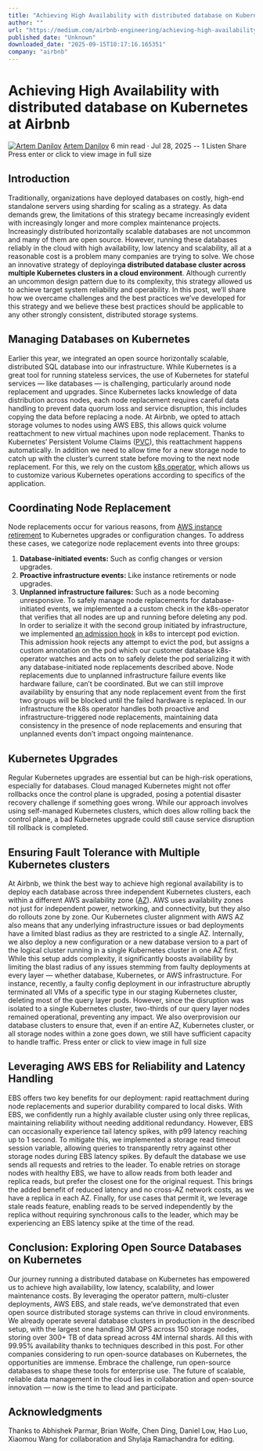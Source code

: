 ```yaml
---
title: "Achieving High Availability with distributed database on Kubernetes at Airbnb | by Artem Danilov | The Airbnb Tech Blog | Jul, 2025"
author: ""
url: "https://medium.com/airbnb-engineering/achieving-high-availability-with-distributed-database-on-kubernetes-at-airbnb-58cc2e9856f4?source=rss----53c7c27702d5---4"
published_date: "Unknown"
downloaded_date: "2025-09-15T10:17:16.165351"
company: "airbnb"
---
```


# **Achieving High Availability with distributed database on Kubernetes at Airbnb**
[![Artem Danilov](https://miro.medium.com/v2/resize:fill:64:64/1*dmbNkD5D-u45r44go_cf0g.png)](/@tema.danilov?source=post_page---byline--58cc2e9856f4---------------------------------------)
[Artem Danilov](/@tema.danilov?source=post_page---byline--58cc2e9856f4---------------------------------------)
6 min read
·
Jul 28, 2025
[](/m/signin?actionUrl=https%3A%2F%2Fmedium.com%2F_%2Fvote%2Fairbnb-engineering%2F58cc2e9856f4&operation=register&redirect=https%3A%2F%2Fmedium.com%2Fairbnb-engineering%2Fachieving-high-availability-with-distributed-database-on-kubernetes-at-airbnb-58cc2e9856f4&user=Artem+Danilov&userId=418607e82e3e&source=---header_actions--58cc2e9856f4---------------------clap_footer------------------)
\--
1
[](/m/signin?actionUrl=https%3A%2F%2Fmedium.com%2F_%2Fbookmark%2Fp%2F58cc2e9856f4&operation=register&redirect=https%3A%2F%2Fmedium.com%2Fairbnb-engineering%2Fachieving-high-availability-with-distributed-database-on-kubernetes-at-airbnb-58cc2e9856f4&source=---header_actions--58cc2e9856f4---------------------bookmark_footer------------------)
Listen
Share
Press enter or click to view image in full size
## Introduction
Traditionally, organizations have deployed databases on costly, high-end standalone servers using sharding for scaling as a strategy. As data demands grew, the limitations of this strategy became increasingly evident with increasingly longer and more complex maintenance projects.
Increasingly distributed horizontally scalable databases are not uncommon and many of them are open source. However, running these databases reliably in the cloud with high availability, low latency and scalability, all at a reasonable cost is a problem many companies are trying to solve.
We chose an innovative strategy of deploying**a distributed database cluster across multiple Kubernetes clusters in a cloud environment**. Although currently an uncommon design pattern due to its complexity, this strategy allowed us to achieve target system reliability and operability.
In this post, we’ll share how we overcame challenges and the best practices we’ve developed for this strategy and we believe these best practices should be applicable to any other strongly consistent, distributed storage systems.
## Managing Databases on Kubernetes
Earlier this year, we integrated an open source horizontally scalable, distributed SQL database into our infrastructure.
While Kubernetes is a great tool for running stateless services, the use of Kubernetes for stateful services — like databases — is challenging, particularly around node replacement and upgrades.
Since Kubernetes lacks knowledge of data distribution across nodes, each node replacement requires careful data handling to prevent data quorum loss and service disruption, this includes copying the data before replacing a node.
At Airbnb, we opted to attach storage volumes to nodes using AWS EBS, this allows quick volume reattachment to new virtual machines upon node replacement. Thanks to Kubernetes’ Persistent Volume Claims ([PVC](https://kubernetes.io/docs/concepts/storage/persistent-volumes/#binding)), this reattachment happens automatically. In addition we need to allow time for a new storage node to catch up with the cluster’s current state before moving to the next node replacement. For this, we rely on the custom [k8s operator](https://kubernetes.io/docs/concepts/extend-kubernetes/operator/)[,](https://github.com/pingcap/tidb-operator) which allows us to customize various Kubernetes operations according to specifics of the application.
## Coordinating Node Replacement
Node replacements occur for various reasons, from [AWS instance retirement](https://docs.aws.amazon.com/AWSEC2/latest/UserGuide/instance-retirement.html) to Kubernetes upgrades or configuration changes. To address these cases, we categorize node replacement events into three groups:
1. **Database-initiated events:** Such as config changes or version upgrades.
2. **Proactive infrastructure events:** Like instance retirements or node upgrades.
3. **Unplanned infrastructure failures:** Such as a node becoming unresponsive.
To safely manage node replacements for database-initiated events, we implemented a a custom check in the k8s-operator that verifies that all nodes are up and running before deleting any pod.
In order to serialize it with the second group initiated by infrastructure, we implemented [an admission hook](https://kubernetes.io/docs/reference/access-authn-authz/extensible-admission-controllers/) in k8s to intercept pod eviction. This admission hook rejects any attempt to evict the pod, but assigns a custom annotation on the pod which our customer database k8s-operator watches and acts on to safely delete the pod serializing it with any database-initiated node replacements described above.
Node replacements due to unplanned infrastructure failure events like hardware failure, can’t be coordinated. But we can still improve availability by ensuring that any node replacement event from the first two groups will be blocked until the failed hardware is replaced.
In our infrastructure the k8s operator handles both proactive and infrastructure-triggered node replacements, maintaining data consistency in the presence of node replacements and ensuring that unplanned events don’t impact ongoing maintenance.
## Kubernetes Upgrades
Regular Kubernetes upgrades are essential but can be high-risk operations, especially for databases. Cloud managed Kubernetes might not offer rollbacks once the control plane is upgraded, posing a potential disaster recovery challenge if something goes wrong. While our approach involves using self-managed Kubernetes clusters, which does allow rolling back the control plane, a bad Kubernetes upgrade could still cause service disruption till rollback is completed.
## Ensuring Fault Tolerance with Multiple Kubernetes clusters
At Airbnb, we think the best way to achieve high regional availability is to deploy each database across three independent Kubernetes clusters, each within a different AWS availability zone ([AZ](https://docs.aws.amazon.com/whitepapers/latest/aws-fault-isolation-boundaries/availability-zones.htm)). AWS uses availability zones not just for independent power, networking, and connectivity, but they also do rollouts zone by zone. Our Kubernetes cluster alignment with AWS AZ also means that any underlying infrastructure issues or bad deployments have a limited blast radius as they are restricted to a single AZ. Internally, we also deploy a new configuration or a new database version to a part of the logical cluster running in a single Kubernetes cluster in one AZ first.
While this setup adds complexity, it significantly boosts availability by limiting the blast radius of any issues stemming from faulty deployments at every layer — whether database, Kubernetes, or AWS infrastructure.
For instance, recently, a faulty config deployment in our infrastructure abruptly terminated all VMs of a specific type in our staging Kubernetes cluster, deleting most of the query layer pods. However, since the disruption was isolated to a single Kubernetes cluster, two-thirds of our query layer nodes remained operational, preventing any impact.
We also overprovision our database clusters to ensure that, even if an entire AZ, Kubernetes cluster, or all storage nodes within a zone goes down, we still have sufficient capacity to handle traffic.
Press enter or click to view image in full size
## Leveraging AWS EBS for Reliability and Latency Handling
EBS offers two key benefits for our deployment: rapid reattachment during node replacements and superior durability compared to local disks. With EBS, we confidently run a highly available cluster using only three replicas, maintaining reliability without needing additional redundancy.
However, EBS can occasionally experience tail latency spikes, with p99 latency reaching up to 1 second. To mitigate this, we implemented a storage read timeout session variable, allowing queries to transparently retry against other storage nodes during EBS latency spikes. By default the database we use sends all requests and retries to the leader. To enable retries on storage nodes with healthy EBS, we have to allow reads from both leader and replica reads, but prefer the closest one for the original request. This brings the added benefit of reduced latency and no cross-AZ network costs, as we have a replica in each AZ. Finally, for use cases that permit it, we leverage stale reads feature, enabling reads to be served independently by the replica without requiring synchronous calls to the leader, which may be experiencing an EBS latency spike at the time of the read.
## Conclusion: Exploring Open Source Databases on Kubernetes
Our journey running a distributed database on Kubernetes has empowered us to achieve high availability, low latency, scalability, and lower maintenance costs. By leveraging the operator pattern, multi-cluster deployments, AWS EBS, and stale reads, we’ve demonstrated that even open source distributed storage systems can thrive in cloud environments.
We already operate several database clusters in production in the described setup, with the largest one handling 3M QPS across 150 storage nodes, storing over 300+ TB of data spread across 4M internal shards. All this with 99.95% availability thanks to techniques described in this post.
For other companies considering to run open-source databases on Kubernetes, the opportunities are immense. Embrace the challenge, run open-source databases to shape these tools for enterprise use. The future of scalable, reliable data management in the cloud lies in collaboration and open-source innovation — now is the time to lead and participate.
## Acknowledgments
Thanks to Abhishek Parmar, Brian Wolfe, Chen Ding, Daniel Low, Hao Luo, Xiaomou Wang for collaboration and Shylaja Ramachandra for editing.